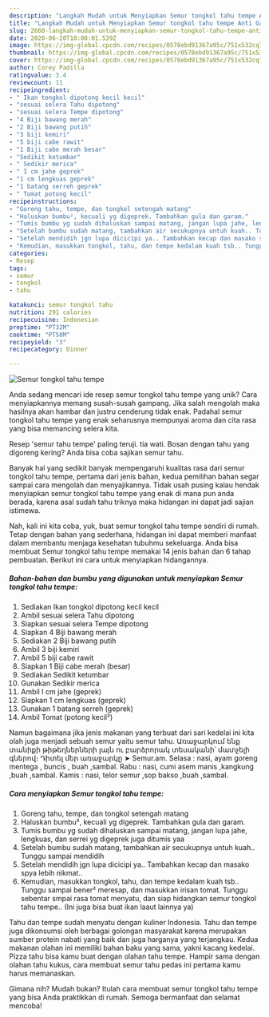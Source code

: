 ```yaml
---
description: "Langkah Mudah untuk Menyiapkan Semur tongkol tahu tempe Anti Gagal"
title: "Langkah Mudah untuk Menyiapkan Semur tongkol tahu tempe Anti Gagal"
slug: 2660-langkah-mudah-untuk-menyiapkan-semur-tongkol-tahu-tempe-anti-gagal
date: 2020-06-20T10:08:01.539Z
image: https://img-global.cpcdn.com/recipes/0578ebd91367a95c/751x532cq70/semur-tongkol-tahu-tempe-foto-resep-utama.jpg
thumbnail: https://img-global.cpcdn.com/recipes/0578ebd91367a95c/751x532cq70/semur-tongkol-tahu-tempe-foto-resep-utama.jpg
cover: https://img-global.cpcdn.com/recipes/0578ebd91367a95c/751x532cq70/semur-tongkol-tahu-tempe-foto-resep-utama.jpg
author: Corey Padilla
ratingvalue: 3.4
reviewcount: 11
recipeingredient:
- " Ikan tongkol dipotong kecil kecil"
- "sesuai selera Tahu dipotong"
- "sesuai selera Tempe dipotong"
- "4 Biji bawang merah"
- "2 Biji bawang putih"
- "3 biji kemiri"
- "5 biji cabe rawit"
- "1 Biji cabe merah besar"
- "Sedikit ketumbar"
- " Sedikir merica"
- " I cm jahe geprek"
- "1 cm lengkuas geprek"
- "1 batang serreh geprek"
- " Tomat potong kecil"
recipeinstructions:
- "Goreng tahu, tempe, dan tongkol setengah matang"
- "Haluskan bumbu², kecuali yg digeprek. Tambahkan gula dan garam."
- "Tumis bumbu yg sudah dihaluskan sampai matang, jangan lupa jahe, lengkuas, dan serrei yg digeprek juga ditumis yaa"
- "Setelah bumbu sudah matang, tambahkan air secukupnya untuh kuah.. Tunggu sampai mendidih"
- "Setelah mendidih jgn lupa dicicipi ya.. Tambahkan kecap dan masako spya lebih nikmat.."
- "Kemudian, masukkan tongkol, tahu, dan tempe kedalam kuah tsb.. Tunggu sampai bener² meresap, dan masukkan irisan tomat. Tunggu sebentar smpai rasa tomat menyatu, dan siap hidangkan semur tongkol tahu tempe.. (Ini juga bisa buat ikan laaut lainnya ya)"
categories:
- Resep
tags:
- semur
- tongkol
- tahu

katakunci: semur tongkol tahu 
nutrition: 291 calories
recipecuisine: Indonesian
preptime: "PT32M"
cooktime: "PT58M"
recipeyield: "3"
recipecategory: Dinner

---
```



![Semur tongkol tahu tempe](https://img-global.cpcdn.com/recipes/0578ebd91367a95c/751x532cq70/semur-tongkol-tahu-tempe-foto-resep-utama.jpg)

Anda sedang mencari ide resep semur tongkol tahu tempe yang unik? Cara menyiapkannya memang susah-susah gampang. Jika salah mengolah maka hasilnya akan hambar dan justru cenderung tidak enak. Padahal semur tongkol tahu tempe yang enak seharusnya mempunyai aroma dan cita rasa yang bisa memancing selera kita.

Resep &#39;semur tahu tempe&#39; paling teruji. tia wati. Bosan dengan tahu yang digoreng kering? Anda bisa coba sajikan semur tahu.

Banyak hal yang sedikit banyak mempengaruhi kualitas rasa dari semur tongkol tahu tempe, pertama dari jenis bahan, kedua pemilihan bahan segar sampai cara mengolah dan menyajikannya. Tidak usah pusing kalau hendak menyiapkan semur tongkol tahu tempe yang enak di mana pun anda berada, karena asal sudah tahu triknya maka hidangan ini dapat jadi sajian istimewa.


Nah, kali ini kita coba, yuk, buat semur tongkol tahu tempe sendiri di rumah. Tetap dengan bahan yang sederhana, hidangan ini dapat memberi manfaat dalam membantu menjaga kesehatan tubuhmu sekeluarga. Anda bisa membuat Semur tongkol tahu tempe memakai 14 jenis bahan dan 6 tahap pembuatan. Berikut ini cara untuk menyiapkan hidangannya.

<!--inarticleads1-->

##### Bahan-bahan dan bumbu yang digunakan untuk menyiapkan Semur tongkol tahu tempe:

1. Sediakan  Ikan tongkol dipotong kecil kecil
1. Ambil sesuai selera Tahu dipotong
1. Siapkan sesuai selera Tempe dipotong
1. Siapkan 4 Biji bawang merah
1. Sediakan 2 Biji bawang putih
1. Ambil 3 biji kemiri
1. Ambil 5 biji cabe rawit
1. Siapkan 1 Biji cabe merah (besar)
1. Sediakan Sedikit ketumbar
1. Gunakan  Sedikir merica
1. Ambil  I cm jahe (geprek)
1. Siapkan 1 cm lengkuas (geprek)
1. Gunakan 1 batang serreh (geprek)
1. Ambil  Tomat (potong kecil²)


Namun bagaimana jika jenis makanan yang terbuat dari sari kedelai ini kita olah juga menjadi sebuah semur yaitu semur tahu. Առաջարկում ենք տանիքի թիթեղներների լայն ու բարձրորակ տեսականի՝ մատչելի գներով։ Դիտել մեր առաջարկը ➤ Semur.am. Selasa : nasi, ayam goreng mentega , buncis , buah ,sambal. Rabu : nasi, cumi asem manis ,kangkung ,buah ,sambal. Kamis : nasi, telor semur ,sop bakso ,buah ,sambal. 

<!--inarticleads2-->

##### Cara menyiapkan Semur tongkol tahu tempe:

1. Goreng tahu, tempe, dan tongkol setengah matang
1. Haluskan bumbu², kecuali yg digeprek. Tambahkan gula dan garam.
1. Tumis bumbu yg sudah dihaluskan sampai matang, jangan lupa jahe, lengkuas, dan serrei yg digeprek juga ditumis yaa
1. Setelah bumbu sudah matang, tambahkan air secukupnya untuh kuah.. Tunggu sampai mendidih
1. Setelah mendidih jgn lupa dicicipi ya.. Tambahkan kecap dan masako spya lebih nikmat..
1. Kemudian, masukkan tongkol, tahu, dan tempe kedalam kuah tsb.. Tunggu sampai bener² meresap, dan masukkan irisan tomat. Tunggu sebentar smpai rasa tomat menyatu, dan siap hidangkan semur tongkol tahu tempe.. (Ini juga bisa buat ikan laaut lainnya ya)


Tahu dan tempe sudah menyatu dengan kuliner Indonesia. Tahu dan tempe juga dikonsumsi oleh berbagai golongan masyarakat karena merupakan sumber protein nabati yang baik dan juga harganya yang terjangkau. Kedua makanan olahan ini memiliki bahan baku yang sama, yakni kacang kedelai. Pizza tahu bisa kamu buat dengan olahan tahu tempe. Hampir sama dengan olahan tahu kukus, cara membuat semur tahu pedas ini pertama kamu harus memanaskan. 

Gimana nih? Mudah bukan? Itulah cara membuat semur tongkol tahu tempe yang bisa Anda praktikkan di rumah. Semoga bermanfaat dan selamat mencoba!
